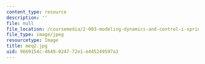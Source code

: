 ```yaml
---
content_type: resource
description: ''
file: null
file_location: /coursemedia/2-003-modeling-dynamics-and-control-i-spring-2005/9669154c4649024772e1e445249597a3_meq2.jpg
file_type: image/jpeg
resourcetype: Image
title: meq2.jpg
uid: 9669154c-4649-0247-72e1-e445249597a3
---
```

